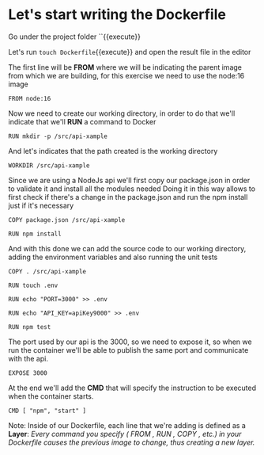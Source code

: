 # Let's start writing the Dockerfile

Go under the project folder ``{{execute}}

Let's run `touch Dockerfile`{{execute}} and open the result file in the editor

The first line will be **FROM** where we will be indicating the parent image from which we are building,
for this exercise we need to use the node:16 image

`FROM node:16`

Now we need to create our working directory, in order to do that we'll indicate that we'll **RUN** a command to Docker

`RUN mkdir -p /src/api-xample`

And let's indicates that the path created is the working directory

`WORKDIR /src/api-xample`

Since we are using a NodeJs api we'll first copy our package.json in order to validate it and install all the modules needed
Doing it in this way allows to first check if there's a change in the package.json and run the npm install just if it's necessary

`COPY package.json /src/api-xample`

`RUN npm install`

And with this done we can add the source code to our working directory, adding the environment variables and also running the unit tests

`COPY . /src/api-xample`

`RUN touch .env`

`RUN echo "PORT=3000" >> .env`

`RUN echo "API_KEY=apiKey9000" >> .env`

`RUN npm test`

The port used by our api is the 3000, so we need to expose it, so when we run the container we'll be able to publish the same port and communicate with the api.

`EXPOSE 3000`


At the end we'll add the **CMD** that will specify the instruction to be executed when the container starts.

`CMD [ "npm", "start" ]`

Note: Inside of our Dockerfile, each line that we're adding is defined as a **Layer**:
*Every command you specify ( FROM , RUN , COPY , etc.) in your Dockerfile causes the previous image to change, thus creating a new layer.*
